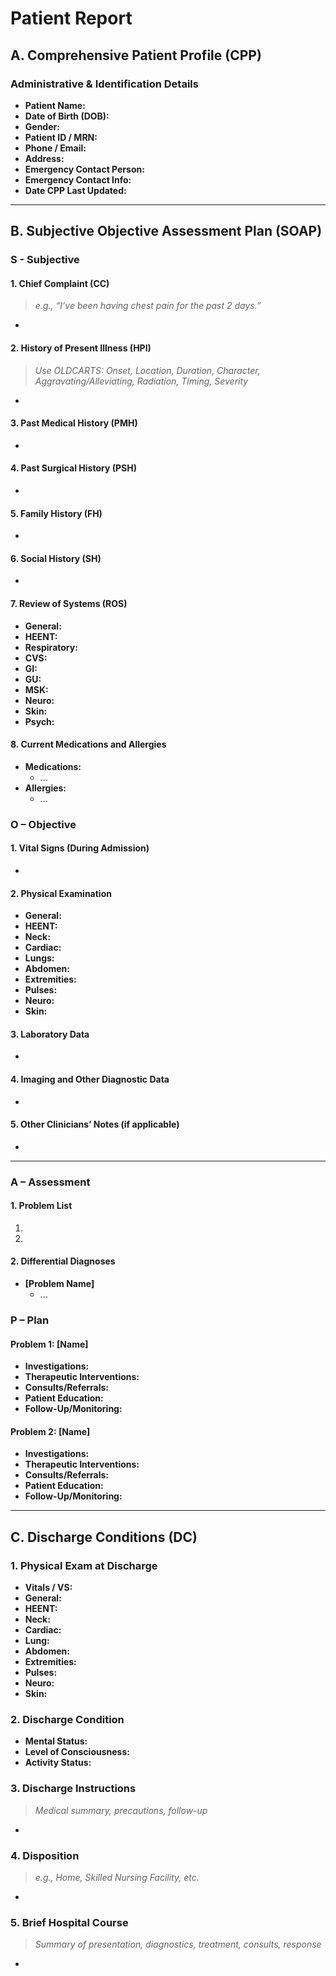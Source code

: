 # Patient Report

## A. Comprehensive Patient Profile (CPP)

### Administrative & Identification Details
- **Patient Name:**  
- **Date of Birth (DOB):**  
- **Gender:**  
- **Patient ID / MRN:**  
- **Phone / Email:**  
- **Address:**  
- **Emergency Contact Person:**  
- **Emergency Contact Info:**  
- **Date CPP Last Updated:**  

---

## B. Subjective Objective Assessment Plan (SOAP)

### S - Subjective

#### 1. Chief Complaint (CC)
> *e.g., “I’ve been having chest pain for the past 2 days.”*  
-  

#### 2. History of Present Illness (HPI)
> *Use OLDCARTS: Onset, Location, Duration, Character, Aggravating/Alleviating, Radiation, Timing, Severity*  
-  

#### 3. Past Medical History (PMH)
-  

#### 4. Past Surgical History (PSH)
-  

#### 5. Family History (FH)
-  

#### 6. Social History (SH)
-  

#### 7. Review of Systems (ROS)
- **General:**  
- **HEENT:**  
- **Respiratory:**  
- **CVS:**  
- **GI:**  
- **GU:**  
- **MSK:**  
- **Neuro:**  
- **Skin:**  
- **Psych:**  

#### 8. Current Medications and Allergies
- **Medications:**
    - ...
- **Allergies:**
    - ...

### O – Objective

#### 1. Vital Signs (During Admission)
-  

#### 2. Physical Examination
- **General:**  
- **HEENT:**  
- **Neck:**  
- **Cardiac:**  
- **Lungs:**  
- **Abdomen:**  
- **Extremities:**  
- **Pulses:**  
- **Neuro:**  
- **Skin:**  

#### 3. Laboratory Data
-  

#### 4. Imaging and Other Diagnostic Data
-  

#### 5. Other Clinicians’ Notes (if applicable)
-  

---

### A – Assessment

#### 1. Problem List
1.  
2.  

#### 2. Differential Diagnoses
- **[Problem Name]**  
  -  ...

### P – Plan

#### Problem 1: [Name]
- **Investigations:**  
- **Therapeutic Interventions:**  
- **Consults/Referrals:**  
- **Patient Education:**  
- **Follow-Up/Monitoring:**  

#### Problem 2: [Name]
- **Investigations:**  
- **Therapeutic Interventions:**  
- **Consults/Referrals:**  
- **Patient Education:**  
- **Follow-Up/Monitoring:**  

---

## C. Discharge Conditions (DC)

### 1. Physical Exam at Discharge
- **Vitals / VS:**  
- **General:**  
- **HEENT:**  
- **Neck:**  
- **Cardiac:**  
- **Lung:**  
- **Abdomen:**  
- **Extremities:**  
- **Pulses:**  
- **Neuro:**  
- **Skin:** 

### 2. Discharge Condition
- **Mental Status:**  
- **Level of Consciousness:**  
- **Activity Status:**  

### 3. Discharge Instructions
> *Medical summary, precautions, follow-up*

-  

### 4. Disposition
> *e.g., Home, Skilled Nursing Facility, etc.*

-  

### 5. Brief Hospital Course
> *Summary of presentation, diagnostics, treatment, consults, response*

-  